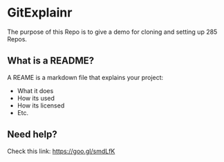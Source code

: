 # GitExplainr
The purpose of this Repo is to give a demo for cloning and setting up 285 Repos.

## What is a README?

A REAME is a markdown file that explains your project:

 * What it does
 * How its used
 * How its licensed
 * Etc.
 
## Need help?

Check this link: https://goo.gl/smdLfK
